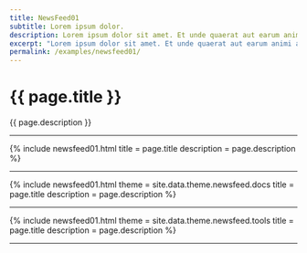 ```yaml
---
title: NewsFeed01
subtitle: Lorem ipsum dolor.
description: Lorem ipsum dolor sit amet. Et unde quaerat aut earum animi aut explicabo saepe qui quibusdam accusamus ut velit asperiores vel natus temporibus. Qui sapiente saepe qui totam saepe est suscipit quia vel error provident cum omnis eius aut galisum rem nulla dolor? Qui internos voluptas est nulla odit est temporibus expedita eos quidem cumque. Ea voluptates eligendi quo rerum libero et molestiae harum vel fugit magni et cupiditate optio At quia consequuntur ut exercitationem laboriosam. Cum blanditiis voluptatibus At amet sunt At quia deleniti id quibusdam neque ut odio placeat.
excerpt: "Lorem ipsum dolor sit amet. Et unde quaerat aut earum animi aut explicabo saepe qui quibusdam accusamus ut velit asperiores vel natus temporibus."
permalink: /examples/newsfeed01/
---
```


<h1>{{ page.title }}</h1>
<p class = "text-justify">{{ page.description }}</p>
<hr/>

{% include newsfeed01.html  title = page.title 
                            description = page.description %}
<hr/>

{% include newsfeed01.html  theme = site.data.theme.newsfeed.docs 
                            title = page.title 
                            description = page.description %}
<hr/>

{% include newsfeed01.html  theme = site.data.theme.newsfeed.tools 
                            title = page.title 
                            description = page.description %}
<hr/>
